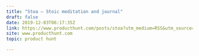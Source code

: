 ```yaml
---
title: "Stoa — Stoic meditation and journal"
draft: false
date: 2019-12-03T06:17:35Z
link: https://www.producthunt.com/posts/stoa?utm_medium=RSS&utm_source=hune
site: www.producthunt.com
topic: product hunt  

---
```

